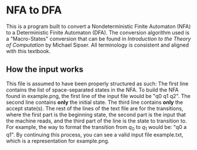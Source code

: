 # NFA to DFA

This is a program built to convert a Nondeterministic Finite Automaton (NFA) to a Deterministic Finite Automaton (DFA). The conversion algorithm used is a "Macro-States" conversion that can be found in _Introduction to the Theory of Computation_ by Michael Sipser. All terminology is consistent and aligned with this textbook. 

## How the input works

This file is assumed to have been properly structured as such: The first line contains the list of space-separated states in the NFA. To build the NFA found in example.png, the first line of the input file would be "q0 q1 q2". The second line contains __only__ the initial state. The third line contains __only__ the accept state(s). The rest of the lines of the text file are for the transitions, where the first part is the beginning state, the second part is the input that the machine reads, and the third part of the line is the state to transition to. For example, the way to format the transition from $q_0$ to $q_1$ would be: "q0 a q1". By continuing this process, you can see a valid input file example.txt, which is a representation for example.png.
